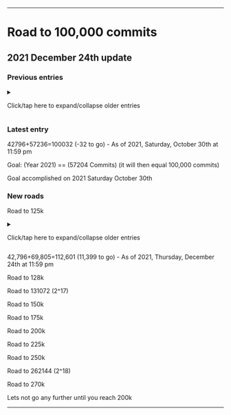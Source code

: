 
***

# Road to 100,000 commits

## 2021 December 24th update

### Previous entries

<details><summary><p>Click/tap here to expand/collapse older entries</p></summary>

42796+54602=97398 (2602 to go) - As of 2021 Friday October 15th at 5:39 pm

42796+54623=97419 (2581 to go) - As of 2021 Friday October 15th at 8:58 pm

42796+54647=97443 (2557 to go) - As of 2021 Saturday October 16th at 11:59 pm

42796+54785=97581 (2419 to go) - As of 2021, Sunday, October 17th at 11:59 pm

42796+54992=97788 (2202 to go) - As of 2021, Monday, October 18th at 11:59 pm

42796+55252=98048 (1952 to go) - As of 2021, Tuesday, October 19th at 11:59 pm

42796+55422=98218 (1782 to go) - As of 2021, Wednesday, October 20th at 11:59 pm

42796+55632=98428 (1572 to go) - As of 2021, Thursday, October 21st at 11:59 pm

42796+55834=98630 (1370 to go) - As of 2021, Friday, October 22nd at 11:59 pm

42796+56020=98816 (1184 to go) - As of 2021, Saturday, October 23rd at 11:59 pm

42796+56181=98977 (1023 to go) - As of 2021, Sunday, October 24th at 11:59 pm

42796+56393=99189 (811 to go) - As of 2021, Monday, October 25th at 11:59 pm

42796+56552=99348 (652 to go) - As of 2021, Tuesday, October 26th at 11:59 pm

42796+56714=99510 (490 to go) - As of 2021, Wednesday, October 27th at 11:59 pm

42796+56885=99681 (319 to go) - As of 2021, Thursday, October 28th at 11:59 pm

42796+57051=99681 (153 to go) - As of 2021, Friday, October 29th at 11:59 pm

</details>

### Latest entry

42796+57236=100032 (-32 to go) - As of 2021, Saturday, October 30th at 11:59 pm

Goal: (Year 2021) == (57204 Commits) (it will then equal 100,000 commits)

Goal accomplished on 2021 Saturday October 30th

### New roads

Road to 125k

<details><summary><p>Click/tap here to expand/collapse older entries</p></summary>

42796+57236=100032 (24,968 to go) - As of 2021, Saturday, October 30th at 11:59 pm

42796+57444=100240 (24,760 to go) - As of 2021, Sunday, October 31st at 11:59 pm

42796+57652=100240 (24,449 to go) - As of 2021, Monday, November 1st at 11:59 pm

42796+57816=100612 (24,588 to go) - As of 2021, Tuesday, November 2nd at 11:59 pm

42796+58023=100999 (24,001 to go) - As of 2021, Wednesday, November 3rd at 11:59 pm

42796+58223=101019 (23,981 to go) - As of 2021, Thursday, November 4th at 11:59 pm

42796+58448=101244 (23,756 to go) - As of 2021, Friday, November 5th at 11:59 pm

42796+58579=101375 (23,625 to go) - As of 2021, Saturday, November 6th at 11:59 pm

42796+58719=101515 (23,485 to go) - As of 2021, Sunday, November 7th at 11:59 pm

42796+59072=101868 (23,132 to go) - As of 2021, Monday, November 8th at 11:59 pm

42796+59231=102027 (22,973 to go) - As of 2021, Tuesday, November 9th at 11:59 pm

42796+59422=102218 (22,782 to go) - As of 2021, Wednesday, November 10th at 11:59 pm

42796+59601=102397 (22,603 to go) - As of 2021, Thursday, November 11th at 11:59 pm

42796+59729=102525 (22,475 to go) - As of 2021, Friday, November 12th at 11:59 pm

42796+59833=105629 (22,371 to go) - As of 2021, Saturday, November 13th at 11:59 pm

42796+59992=102,788 (22,212 to go) - As of 2021, Sunday, November 14th at 11:59 pm

42,796+60,201=102,977 (22,023 to go) - As of 2021, Monday, November 15th at 11:59 pm

42,796+60,346=103,142 (21,858 to go) - As of 2021, Tuesday, November 16th at 11:59 pm

42,796+60,452=103,248 (21,752 to go) - As of 2021, Wednesday, November 17th at 11:59 pm

42,796+60,590=103,386 (21,614 to go) - As of 2021, Thursday, November 18th at 11:59 pm

42,796+60,711=103,507 (21,493 to go) - As of 2021, Friday, November 19th at 11:59 pm

42,796+60,816=103,612 (21,388 to go) - As of 2021, Saturday, November 20th at 11:59 pm

42,796+61,071=103,867 (21,133 to go) - As of 2021, Sunday, November 21st at 11:59 pm

42,796+61,264=104,060 (20,940 to go) - As of 2021, Monday, November 22nd at 11:59 pm

42,796+61,380=104,176 (20,824 to go) - As of 2021, Tuesday, November 23rd at 11:59 pm

42,796+61,518=104,314 (20,686 to go) - As of 2021, Wednesday, November 24th at 11:59 pm

42,796+61,758=104,554 (20,446 to go) - As of 2021, Thursday, November 25th at 11:59 pm

42,796+62,029=104,554 (20,175 to go) - As of 2021, Friday, November 26th at 11:59 pm

42,796+62,213=104,554 (19,991 to go) - As of 2021, Saturday, November 27th at 11:59 pm

42,796+62,414=105,210 (19,790 to go) - As of 2021, Sunday, November 28th at 11:59 pm

42,796+62,573=105,369 (19,631 to go) - As of 2021, Monday, November 29th at 11:59 pm

42,796+62,716=105,512 (19,488 to go) - As of 2021, Tuesday, November 30th at 11:59 pm

42,796+62,904=105,700 (19,300 to go) - As of 2021, Wednesday, December 1st at 11:59 pm

42,796+63,208=106,004 (18,996 to go) - As of 2021, Thursday, December 2nd at 11:59 pm

42,796+63,570=106,366 (18,734 to go) - As of 2021, Friday, December 3rd at 11:59 pm

42,796+63,922=106,718 (18,282 to go) - As of 2021, Saturday, December 4th at 11:59 pm

42,796+64097=106,893 (18,107 to go) - As of 2021, Sunday, December 5th at 11:59 pm

42,796+64,372=107,168 (17,832 to go) - As of 2021, Monday, December 6th at 11:59 pm

42,796+64,564=107,360 (17,640 to go) - As of 2021, Tuesday, December 7th at 11:59 pm

42,796+64,785=107,581 (17,419 to go) - As of 2021, Wednesday, December 8th at 11:59 pm

42,796+64,982=107,778 (17,222 to go) - As of 2021, Thursday, December 9th at 11:59 pm

42,796+65,085=107,881 (17,119 to go) - As of 2021, Friday, December 10th at 11:59 pm

42,796+65,313=108,109 (16,891 to go) - As of 2021, Saturday, December 11th at 11:59 pm

42,796+65,547=108,343 (16,657 to go) - As of 2021, Sunday, December 12th at 11:59 pm

42,796+65,773=108,569 (16,431 to go) - As of 2021, Monday, December 13th at 11:59 pm

42,796+66,180=108,976 (16,024 to go) - As of 2021, Tuesday, December 14th at 11:59 pm

42,796+66,630=109,426 (15,574 to go) - As of 2021, Wednesday, December 15th at 11:59 pm

42,796+67,049=109,845 (15,155 to go) - As of 2021, Thursday, December 16th at 11:59 pm

42,796+67,421=110,217 (14,783 to go) - As of 2021, Friday, December 17th at 11:59 pm

42,796+67,776=110,572 (14,428 to go) - As of 2021, Saturday, December 18th at 11:59 pm

42,796+68,091=110,887 (14,113 to go) - As of 2021, Sunday, December 19th at 11:59 pm

42,796+68,413=111,209 (13,791 to go) - As of 2021, Monday, December 20th at 11:59 pm

42,796+68,683=111,479 (13,521 to go) - As of 2021, Tuesday, December 21st at 11:59 pm

42,796+68,854=111,660 (13,340 to go) - As of 2021, Wednesday, December 23rd at 11:59 pm

</details>

42,796+69,805=112,601 (11,399 to go) - As of 2021, Thursday, December 24th at 11:59 pm

Road to 128k

Road to 131072 (2^17)

Road to 150k

Road to 175k

Road to 200k

Road to 225k

Road to 250k

Road to 262144 (2^18)

Road to 270k

Lets not go any further until you reach 200k

***

